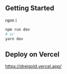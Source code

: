 ## Getting Started


npm i

```bash
npm run dev
# or
yarn dev
```

## Deploy on Vercel

https://dreigold.vercel.app/
